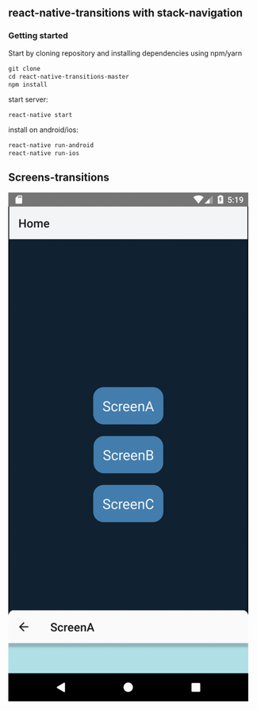 ## react-native-transitions with stack-navigation

### Getting started
Start by cloning repository and installing dependencies using npm/yarn
```
git clone
cd react-native-transitions-master
npm install
```

start server:
```
react-native start
```

install on android/ios:
```
react-native run-android
react-native run-ios
```
## Screens-transitions
![rn_transition.gif](/rn_transition.gif)
